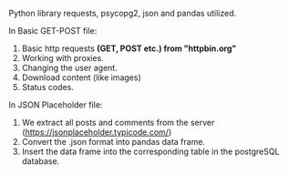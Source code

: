 Python library requests, psycopg2, json and pandas utilized.  

In Basic GET-POST file:
1. Basic http requests <b> (GET, POST etc.) from "httpbin.org" </b>
2. Working with proxies.  
3. Changing the user agent.
4. Download content (like images)  
5. Status codes.   

In JSON Placeholder file:
1. We extract all posts and comments from the server (https://jsonplaceholder.typicode.com/)    
2. Convert the .json format into pandas data frame.  
3. Insert the data frame into the corresponding table in the postgreSQL database.


